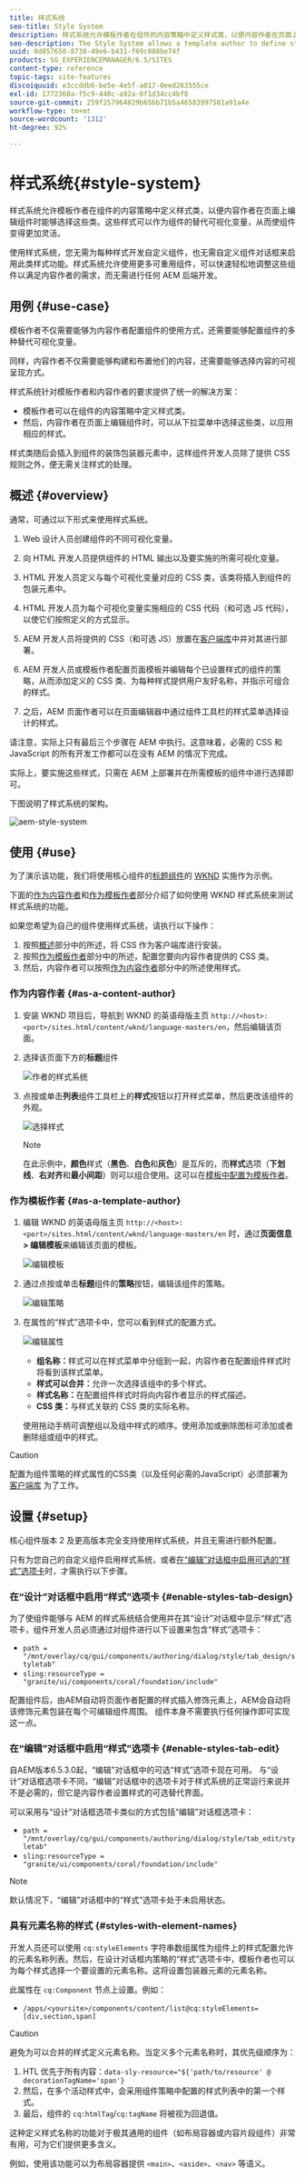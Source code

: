 ```yaml
---
title: 样式系统
seo-title: Style System
description: 样式系统允许模板作者在组件的内容策略中定义样式类，以便内容作者在页面上编辑组件时能够选择这些类。这些样式可以作为组件的替代可视化变量，从而使组件变得更加灵活。
seo-description: The Style System allows a template author to define style classes in the content policy of a component so that a content author is able to select them when editing the component on a page. These styles can be alternative visual variations of a component, making it more flexible.
uuid: 0d857650-8738-49e6-b431-f69c088be74f
products: SG_EXPERIENCEMANAGER/6.5/SITES
content-type: reference
topic-tags: site-features
discoiquuid: e3ccddb6-be5e-4e5f-a017-0eed263555ce
exl-id: 1772368a-f5c9-440c-a92a-0f1d34cc4bf8
source-git-commit: 259f257964829b65bb71b5a46583997581a91a4e
workflow-type: tm+mt
source-wordcount: '1312'
ht-degree: 92%

---
```


# 样式系统{#style-system}

样式系统允许模板作者在组件的内容策略中定义样式类，以便内容作者在页面上编辑组件时能够选择这些类。这些样式可以作为组件的替代可视化变量，从而使组件变得更加灵活。

使用样式系统，您无需为每种样式开发自定义组件，也无需自定义组件对话框来启用此类样式功能。样式系统允许使用更多可重用组件，可以快速轻松地调整这些组件以满足内容作者的需求，而无需进行任何 AEM 后端开发。

## 用例 {#use-case}

模板作者不仅需要能够为内容作者配置组件的使用方式，还需要能够配置组件的多种替代可视化变量。

同样，内容作者不仅需要能够构建和布置他们的内容，还需要能够选择内容的可视呈现方式。

样式系统针对模板作者和内容作者的要求提供了统一的解决方案：

* 模板作者可以在组件的内容策略中定义样式类。
* 然后，内容作者在页面上编辑组件时，可以从下拉菜单中选择这些类，以应用相应的样式。

样式类随后会插入到组件的装饰包装器元素中，这样组件开发人员除了提供 CSS 规则之外，便无需关注样式的处理。

## 概述 {#overview}

通常，可通过以下形式来使用样式系统。

1. Web 设计人员创建组件的不同可视化变量。

1. 向 HTML 开发人员提供组件的 HTML 输出以及要实施的所需可视化变量。

1. HTML 开发人员定义与每个可视化变量对应的 CSS 类，该类将插入到组件的包装元素中。

1. HTML 开发人员为每个可视化变量实施相应的 CSS 代码（和可选 JS 代码），以使它们按照定义的方式显示。

1. AEM 开发人员将提供的 CSS（和可选 JS）放置在[客户端库](/help/sites-developing/clientlibs.md)中并对其进行部署。

1. AEM 开发人员或模板作者配置页面模板并编辑每个已设置样式的组件的策略，从而添加定义的 CSS 类、为每种样式提供用户友好名称，并指示可组合的样式。

1. 之后，AEM 页面作者可以在页面编辑器中通过组件工具栏的样式菜单选择设计的样式。

请注意，实际上只有最后三个步骤在 AEM 中执行。这意味着，必需的 CSS 和 JavaScript 的所有开发工作都可以在没有 AEM 的情况下完成。

实际上，要实施这些样式，只需在 AEM 上部署并在所需模板的组件中进行选择即可。

下图说明了样式系统的架构。

![aem-style-system](assets/aem-style-system.png)

## 使用 {#use}

为了演示该功能，我们将使用核心组件的[标题组件](https://www.adobe.com/go/aem_cmp_title_v2_cn)的 [WKND](https://experienceleague.adobe.com/docs/experience-manager-learn/getting-started-wknd-tutorial-develop/overview.html?lang=zh-Hans) 实施作为示例。

下面的[作为内容作者](#as-a-content-author)和[作为模板作者](#as-a-template-author)部分介绍了如何使用 WKND 样式系统来测试样式系统的功能。

如果您希望为自己的组件使用样式系统，请执行以下操作：

1. 按照[概述](#overview)部分中的所述，将 CSS 作为客户端库进行安装。
1. 按照[作为模板作者](#as-a-template-author)部分中的所述，配置您要向内容作者提供的 CSS 类。
1. 然后，内容作者可以按照[作为内容作者](#as-a-content-author)部分中的所述使用样式。

### 作为内容作者 {#as-a-content-author}

1. 安装 WKND 项目后，导航到 WKND 的英语母版主页 `http://<host>:<port>/sites.html/content/wknd/language-masters/en`，然后编辑该页面。
1. 选择该页面下方的&#x200B;**标题**&#x200B;组件

   ![作者的样式系统](assets/style-system-author.png)

1. 点按或单击&#x200B;**列表**&#x200B;组件工具栏上的&#x200B;**样式**&#x200B;按钮以打开样式菜单，然后更改该组件的外观。

   ![选择样式](assets/style-system-author2.png)

   >[!NOTE]
   >
   >在此示例中，**颜色**&#x200B;样式（**黑色**、**白色**&#x200B;和&#x200B;**灰色**）是互斥的，而&#x200B;**样式**&#x200B;选项（**下划线**、**右对齐**&#x200B;和&#x200B;**最小间距**）则可以组合使用。这可以在[模板中配置为模板作者](#as-a-template-author)。

### 作为模板作者 {#as-a-template-author}

1. 编辑 WKND 的英语母版主页 `http://<host>:<port>/sites.html/content/wknd/language-masters/en` 时，通过&#x200B;**页面信息 > 编辑模板**&#x200B;来编辑该页面的模板。

   ![编辑模板](assets/style-system-edit-template.png)

1. 通过点按或单击&#x200B;**标题**&#x200B;组件的&#x200B;**策略**&#x200B;按钮，编辑该组件的策略。

   ![编辑策略](assets/style-system-edit-policy.png)

1. 在属性的“样式”选项卡中，您可以看到样式的配置方式。

   ![编辑属性](assets/style-system-properties.png)

   * **组名称：**&#x200B;样式可以在样式菜单中分组到一起，内容作者在配置组件样式时将看到该样式菜单。
   * **样式可以合并：**&#x200B;允许一次选择该组中的多个样式。
   * **样式名称：**&#x200B;在配置组件样式时将向内容作者显示的样式描述。
   * **CSS 类：**&#x200B;与样式关联的 CSS 类的实际名称。

   使用拖动手柄可调整组以及组中样式的顺序。使用添加或删除图标可添加或者删除组或组中的样式。

>[!CAUTION]
>
>配置为组件策略的样式属性的CSS类（以及任何必需的JavaScript）必须部署为 [客户端库](/help/sites-developing/clientlibs.md) 为了工作。

## 设置 {#setup}

核心组件版本 2 及更高版本完全支持使用样式系统，并且无需进行额外配置。

只有为您自己的自定义组件启用样式系统，或者[在“编辑”对话框中启用可选的“样式”选项卡](#enable-styles-tab-edit)时，才需执行以下步骤。

### 在“设计”对话框中启用“样式”选项卡 {#enable-styles-tab-design}

为了使组件能够与 AEM 的样式系统结合使用并在其“设计”对话框中显示“样式”选项卡，组件开发人员必须通过对组件进行以下设置来包含“样式”选项卡：

* `path = "/mnt/overlay/cq/gui/components/authoring/dialog/style/tab_design/styletab"`
* `sling:resourceType = "granite/ui/components/coral/foundation/include"`

配置组件后，由AEM自动将页面作者配置的样式插入修饰元素上，AEM会自动将该修饰元素包装在每个可编辑组件周围。 组件本身不需要执行任何操作即可实现这一点。

### 在“编辑”对话框中启用“样式”选项卡 {#enable-styles-tab-edit}

自AEM版本6.5.3.0起，“编辑”对话框中的可选“样式”选项卡现在可用。 与“设计”对话框选项卡不同，“编辑”对话框中的选项卡对于样式系统的正常运行来说并不是必需的，但它是内容作者设置样式的可选替代界面。

可以采用与“设计”对话框选项卡类似的方式包括“编辑”对话框选项卡：

* `path = "/mnt/overlay/cq/gui/components/authoring/dialog/style/tab_edit/styletab"`
* `sling:resourceType = "granite/ui/components/coral/foundation/include"`

>[!NOTE]
>
>默认情况下，“编辑”对话框中的“样式”选项卡处于未启用状态。

### 具有元素名称的样式 {#styles-with-element-names}

开发人员还可以使用 `cq:styleElements` 字符串数组属性为组件上的样式配置允许的元素名称列表。然后，在设计对话框内策略的“样式”选项卡中，模板作者也可以为每个样式选择一个要设置的元素名称。这将设置包装器元素的元素名称。

此属性在 `cq:Component` 节点上设置。例如：

* `/apps/<yoursite>/components/content/list@cq:styleElements=[div,section,span]`

>[!CAUTION]
>
>避免为可以合并的样式定义元素名称。当定义多个元素名称时，其优先级顺序为：
>
>1. HTL 优先于所有内容：`data-sly-resource="${'path/to/resource' @ decorationTagName='span'}`
>1. 然后，在多个活动样式中，会采用组件策略中配置的样式列表中的第一个样式。
>1. 最后，组件的 `cq:htmlTag`/`cq:tagName` 将被视为回退值。
>

这种定义样式名称的功能对于极其通用的组件（如布局容器或内容片段组件）非常有用，可为它们提供更多含义。

例如，使用该功能可以为布局容器提供 `<main>`、`<aside>`、`<nav>` 等语义。
